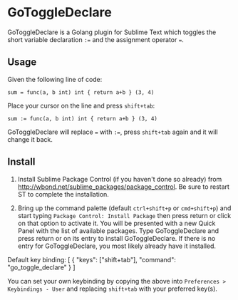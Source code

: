 GoToggleDeclare
===============

GoToggleDeclare is a Golang plugin for Sublime Text which toggles the short variable declaration `:=` and the assignment operator `=`.

Usage
-----

Given the following line of code:

    sum = func(a, b int) int { return a+b } (3, 4)

Place your cursor on the line and press `shift+tab`:

    sum := func(a, b int) int { return a+b } (3, 4)
  
GoToggleDeclare will replace `=` with `:=`, press `shift+tab` again and it will change it back.


Install
-------

1. Install Sublime Package Control (if you haven't done so already) from http://wbond.net/sublime_packages/package_control. Be sure to restart ST to complete the installation.

2. Bring up the command palette (default `ctrl+shift+p` or `cmd+shift+p`) and start typing `Package Control: Install Package` then press return or click on that option to activate it. You will be presented with a new Quick Panel with the list of available packages. Type GoToggleDeclare and press return or on its entry to install GoToggleDeclare. If there is no entry for GoToggleDeclare, you most likely already have it installed.



Default key binding:
	[
	    { 
	        "keys": ["shift+tab"], "command": "go_toggle_declare"
	    }
	]
	
You can set your own keybinding by copying the above into `Preferences > Keybindings - User` and replacing `shift+tab` with your preferred key(s).
